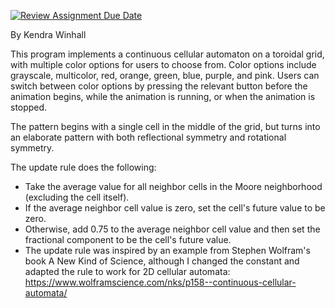 [![Review Assignment Due Date](https://classroom.github.com/assets/deadline-readme-button-22041afd0340ce965d47ae6ef1cefeee28c7c493a6346c4f15d667ab976d596c.svg)](https://classroom.github.com/a/StQAS8iq)

By Kendra Winhall 

This program implements a continuous cellular automaton on a toroidal grid, with multiple color options for users to choose from. Color options include grayscale, multicolor, red, orange, green, blue, purple, and pink. Users can switch between color options by pressing the relevant button before the animation begins, while the animation is running, or when the animation is stopped.

The pattern begins with a single cell in the middle of the grid, but turns into an elaborate pattern with both reflectional symmetry and rotational symmetry.

The update rule does the following:
- Take the average value for all neighbor cells in the Moore neighborhood (excluding the cell itself).
- If the average neighbor cell value is zero, set the cell's future value to be zero.
- Otherwise, add 0.75 to the average neighbor cell value and then set the fractional component to be the cell's future value.
- The update rule was inspired by an example from Stephen Wolfram's book A New Kind of Science, although I changed the constant and adapted the rule to work for 2D cellular automata: https://www.wolframscience.com/nks/p158--continuous-cellular-automata/
